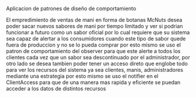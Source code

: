 Aplicacion de patrones de diseño de comportamiento

El empredimiento de ventas de mani en forma de botanas McNuts desea poder sacar nuevos sabores de mani por tiempo limitado y ver si podrian funcionar a futuro como un sabor oficial por lo cual requiere que su sistema sea capaz de alertar a los consumidores cuando este tipo de sabor quede fuera de produccion y no se lo pueda comprar por esto mismo se uso el patron de comportamiento del observer para que este alerte a todos los clientes cada vez que un sabor sea descontinuado por el administrador, por otro lado se desea tambien poder tener un acceso direto que englobe todo para ver los recursos del sistema ya sea clientes, manis, administradores mediante una estrategia por esto mismo se uso el notifier en el ClientAccess para que de una manera mas rapida y eficiente se puedan acceder a los datos de distintos recursos
